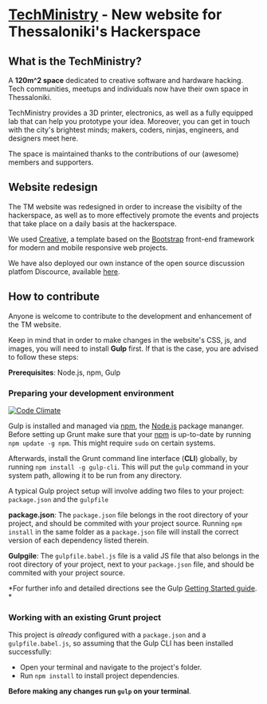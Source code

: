 # [TechMinistry](http://www.techministry.rocks/) - New website for Thessaloniki's Hackerspace

## What is the TechMinistry?

A **120m^2 space** dedicated to creative software and hardware hacking. Tech communities, meetups and individuals now have their own space in Thessaloniki.

TechMinistry provides a 3D printer, electronics, as well as a fully equipped lab that can help you prototype your idea.
Moreover, you can get in touch with the city's brightest minds; makers, coders, ninjas, engineers, and designers meet here.

The space is maintained thanks to the contributions of our (awesome) members and supporters.

## Website redesign

The TM website was redesigned in order to increase the visibilty of the hackerspace, as well as to more effectively promote the events and projects that take place on a daily basis at the hackerspace.

We used [Creative](http://ironsummitmedia.github.io/startbootstrap-creative/), a template based on the [Bootstrap](http://getbootstrap.com/) front-end framework for modern and mobile responsive web projects.

We have also deployed our own instance of the open source discussion platfom Discource, available [here](http://discourse.techministry.rocks/).

## How to contribute

Anyone is welcome to contribute to the development and enhancement of the TM website.

Keep in mind that in order to make changes in the website's CSS, js, and images, you will need to install **Gulp** first. If that is the case, you are advised to follow these steps:

**Prerequisites**: Node.js, npm, Gulp

### Preparing your development environment

[![Code Climate](https://codeclimate.com/github/techministry/new_website/badges/gpa.svg)](https://codeclimate.com/github/techministry/new_website)

Gulp is installed and managed via [npm](https://www.npmjs.com/), the [Node.js](https://nodejs.org/en/) package mananger.
Before setting up Grunt make sure that your [npm](https://www.npmjs.com/) is up-to-date by running `npm update -g npm`. Τhis might require `sudo` on certain systems.

Afterwards, install the Grunt command line interface (**CLI**) globally, by running `npm install -g gulp-cli`.
This will put the `gulp` command in your system path, allowing it to be run from any directory.

A typical Gulp project setup will involve adding two files to your project: `package.json` and the `gulpfile`

**package.json**: The `package.json` file belongs in the root directory of your project, and should be commited with your project source. Running `npm install` in the same folder as a `package.json` file will install the correct version of each dependency listed therein.

**Gulpgile**: The `gulpfile.babel.js` file is a valid JS file that also belongs in the root directory of your project, next to your `package.json` file, and should be commited with your project source.

*For further info and detailed directions see the Gulp [Getting Started guide](https://github.com/gulpjs/gulp/blob/master/docs/getting-started.md). *

### Working with an existing Grunt project

This project is *already* configured with a `package.json` and a `gulpfile.babel.js`, so assuming that the Gulp CLI has been installed successfully:

* Open your terminal and navigate to the project's folder.
* Run `npm install` to install project dependencies.

**Before making any changes run `gulp` on your terminal**.
